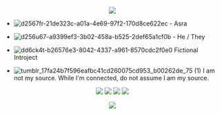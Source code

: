 <p align="center">
  <img src= "https://64.media.tumblr.com/8e8be4f5abecea6cb528623d5baee680/f909eca185ad70f1-ff/s1280x1920/1fa9ee7f66a2e63d03c0fbf4583d5fe90569b3f6.gifv"
</p>
  
- ![d2567fr-21de323c-a01a-4e69-97f2-170d8ce622ec](https://github.com/BLOOD-PACT/BLOOD-PACT/assets/148043047/14d00611-8191-474b-9708-0636f6384d11) - Asra

- ![d256u67-a9399ef3-3b02-458a-b525-2def65a1cf0b](https://github.com/BLOOD-PACT/BLOOD-PACT/assets/148043047/01231b96-93df-43c2-8177-be3010d6ea32) - He / They

- ![dd6ck4t-b26576e3-8042-4337-a961-8570cdc2f0e0](https://github.com/BLOOD-PACT/BLOOD-PACT/assets/148043047/3cd266d4-67f7-482e-b4fc-952113b1af30) Fictional Introject

- ![tumblr_17fa24b7f596eafbc41cd260075cd953_b00262de_75 (1)](https://github.com/BLOOD-PACT/BLOOD-PACT/assets/148043047/b67e800f-02dc-4fbb-8283-1ecb10d08e84) I am not my source. While I'm connected, do not assume I am my source.

<p align="center">
  <img src= "https://private-user-images.githubusercontent.com/148043047/276058841-3f03288f-79b8-4216-a7ef-bb97bd42b4da.gif?jwt=eyJhbGciOiJIUzI1NiIsInR5cCI6IkpXVCJ9.eyJpc3MiOiJnaXRodWIuY29tIiwiYXVkIjoicmF3LmdpdGh1YnVzZXJjb250ZW50LmNvbSIsImtleSI6ImtleTEiLCJleHAiOjE3MDE5NzMzODgsIm5iZiI6MTcwMTk3MzA4OCwicGF0aCI6Ii8xNDgwNDMwNDcvMjc2MDU4ODQxLTNmMDMyODhmLTc5YjgtNDIxNi1hN2VmLWJiOTdiZDQyYjRkYS5naWY_WC1BbXotQWxnb3JpdGhtPUFXUzQtSE1BQy1TSEEyNTYmWC1BbXotQ3JlZGVudGlhbD1BS0lBSVdOSllBWDRDU1ZFSDUzQSUyRjIwMjMxMjA3JTJGdXMtZWFzdC0xJTJGczMlMkZhd3M0X3JlcXVlc3QmWC1BbXotRGF0ZT0yMDIzMTIwN1QxODE4MDhaJlgtQW16LUV4cGlyZXM9MzAwJlgtQW16LVNpZ25hdHVyZT0xZjdjZmQ3ZjRiOGNkMjcxNTdhM2VkOThmMjE4NzA0NTRlNjUzMzMxZDUxMjg3M2JjM2Y0YTlmMDI3MjE3NGM5JlgtQW16LVNpZ25lZEhlYWRlcnM9aG9zdCZhY3Rvcl9pZD0wJmtleV9pZD0wJnJlcG9faWQ9MCJ9.sMYBMpV3_BqsrVMxWBwvJW2AV8l6IhfcrkoAEvJV7E4"
    <div>
  <img src= "https://cdn.discordapp.com/attachments/1171875531004837998/1182385670023565442/276058948-7d5d3f96-97fb-4339-b627-b5f01927a9c8.png?ex=65848177&is=65720c77&hm=ee6881b964fabe9cdcbb4d9f44bc19954e86742bfd316bce8e3d86409e7503a5&"
    <div>
  <img src= "https://private-user-images.githubusercontent.com/148043047/276058625-fa7d69cc-cc7a-4f7f-957b-9d24eccb46aa.png?jwt=eyJhbGciOiJIUzI1NiIsInR5cCI6IkpXVCJ9.eyJpc3MiOiJnaXRodWIuY29tIiwiYXVkIjoicmF3LmdpdGh1YnVzZXJjb250ZW50LmNvbSIsImtleSI6ImtleTEiLCJleHAiOjE3MDE5NzM0NjQsIm5iZiI6MTcwMTk3MzE2NCwicGF0aCI6Ii8xNDgwNDMwNDcvMjc2MDU4NjI1LWZhN2Q2OWNjLWNjN2EtNGY3Zi05NTdiLTlkMjRlY2NiNDZhYS5wbmc_WC1BbXotQWxnb3JpdGhtPUFXUzQtSE1BQy1TSEEyNTYmWC1BbXotQ3JlZGVudGlhbD1BS0lBSVdOSllBWDRDU1ZFSDUzQSUyRjIwMjMxMjA3JTJGdXMtZWFzdC0xJTJGczMlMkZhd3M0X3JlcXVlc3QmWC1BbXotRGF0ZT0yMDIzMTIwN1QxODE5MjRaJlgtQW16LUV4cGlyZXM9MzAwJlgtQW16LVNpZ25hdHVyZT0yNmNlYjU0NmIwMmYzYWY5YjMzMmY3NWM3MDRjOWRkNmQ3NjBjYTBiM2ZhNzczOWNkYWE2ZjRiYjk2ZTZlZGU5JlgtQW16LVNpZ25lZEhlYWRlcnM9aG9zdCZhY3Rvcl9pZD0wJmtleV9pZD0wJnJlcG9faWQ9MCJ9.y2VJvryNuq0HyzuWBAo9yBFB0N8mWumI7kqspsXKWHQ"
    <div>
  <img src= "https://private-user-images.githubusercontent.com/148043047/276058356-397f54ea-a11a-4765-8e2d-5d61619e6e38.png?jwt=eyJhbGciOiJIUzI1NiIsInR5cCI6IkpXVCJ9.eyJpc3MiOiJnaXRodWIuY29tIiwiYXVkIjoicmF3LmdpdGh1YnVzZXJjb250ZW50LmNvbSIsImtleSI6ImtleTEiLCJleHAiOjE3MDE5NzM0NjQsIm5iZiI6MTcwMTk3MzE2NCwicGF0aCI6Ii8xNDgwNDMwNDcvMjc2MDU4MzU2LTM5N2Y1NGVhLWExMWEtNDc2NS04ZTJkLTVkNjE2MTllNmUzOC5wbmc_WC1BbXotQWxnb3JpdGhtPUFXUzQtSE1BQy1TSEEyNTYmWC1BbXotQ3JlZGVudGlhbD1BS0lBSVdOSllBWDRDU1ZFSDUzQSUyRjIwMjMxMjA3JTJGdXMtZWFzdC0xJTJGczMlMkZhd3M0X3JlcXVlc3QmWC1BbXotRGF0ZT0yMDIzMTIwN1QxODE5MjRaJlgtQW16LUV4cGlyZXM9MzAwJlgtQW16LVNpZ25hdHVyZT0wZGUxNzZkMWVlODFlYWJmZjA3ZTlkM2YzNDdhZmY5ODUwOWQxODZiNTkwZjdhZTZjNTRmNDIyZWQwMDJjZDBiJlgtQW16LVNpZ25lZEhlYWRlcnM9aG9zdCZhY3Rvcl9pZD0wJmtleV9pZD0wJnJlcG9faWQ9MCJ9.miSmu4vVkTV5VM4WBE0Aik51Y6-yrQomAQ0EtwVDGio"
</p>

<p align="center">
  <img src= "https://64.media.tumblr.com/026620b7ce821a24a34367e804fe4d0f/718672654d67bb63-3a/s1280x1920/f4ab36ace362ecd9cddfe2c52a7a3ef8e65c2bf4.gifv"
</p>
